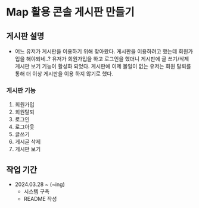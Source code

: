 # Map 활용 콘솔 게시판 만들기

## 게시판 설명
* 어느 유저가 게시판을 이용하기 위해 찾아왔다. 게시판을 이용하려고 했는데 회원가입을 해야되네..? 유저가 회원가입을 하고 로그인을 했더니 게시판에 글 쓰기/삭제 게시판 보기 기능이 활성화 되었다. 게시판에 이제 볼일이 없는 유저는 회원 탈퇴를 통해 더 이상 게시판을 이용 하지 않기로 했다.

### 게시판 기능
1. 회원가입
2. 회원탈퇴
3. 로그인
4. 로그아웃
5. 글쓰기
6. 게시글 삭제
7. 게시판 보기

## 작업 기간
* 2024.03.28 ~ (~ing)
  * 시스템 구촉
  * README 작성
